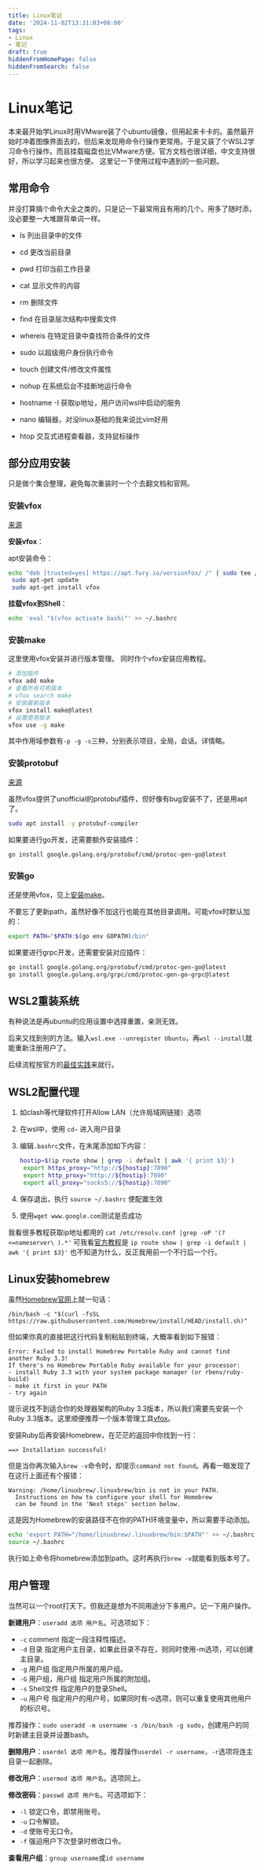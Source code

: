 ```yaml
---
title: Linux笔记
date: '2024-11-02T13:31:03+08:00'
tags:
- Linux
- 笔记
draft: true
hiddenFromHomePage: false
hiddenFromSearch: false
---
```


# Linux笔记

本来最开始学Linux时用VMware装了个ubuntu镜像，但用起来卡卡的。虽然最开始时冲着图像界面去的，但后来发现用命令行操作更常用。于是又装了个WSL2学习命令行操作。而且挂载磁盘也比VMware方便。官方文档也很详细，中文支持很好，所以学习起来也很方便。
这里记一下使用过程中遇到的一些问题。

## 常用命令

并没打算搞个命令大全之类的，只是记一下最常用且有用的几个。用多了随时添，没必要整一大堆跟背单词一样。

- ls 列出目录中的文件
- cd 更改当前目录
- pwd 打印当前工作目录
- cat 显示文件的内容
- rm 删除文件
- find 在目录层次结构中搜索文件
- whereis 在特定目录中查找符合条件的文件
- sudo 以超级用户身份执行命令
- touch 创建文件/修改文件属性
- nohup 在系统后台不挂断地运行命令
- hostname -I 获取ip地址，用户访问wsl中启动的服务

- nano 编辑器，对没linux基础的我来说比vim好用
- htop 交互式进程查看器，支持鼠标操作

## 部分应用安装

只是做个集合整理，避免每次重装时一个个去翻文档和官网。

### 安装vfox

[来源](https://vfox.lhan.me/zh-hans/guides/quick-start.html)

**安装vfox**：

apt安装命令：

```bash
echo "deb [trusted=yes] https://apt.fury.io/versionfox/ /" | sudo tee /etc/apt/sources.list.d/versionfox.list
 sudo apt-get update
 sudo apt-get install vfox
```

**挂载vfox到Shell**：

```bash
echo 'eval "$(vfox activate bash)"' >> ~/.bashrc
```

### 安装make

这里使用vfox安装并进行版本管理。
同时作个vfox安装应用教程。

``` bash
# 添加插件
vfox add make
# 查看所有可用版本
# vfox search make
# 安装最新版本
vfox install make@latest
# 设置使用版本
vfox use -g make
```

其中作用域参数有`-p -g -s`三种，分别表示项目，全局，会话。详情略。

### 安装protobuf

[来源](https://grpc.org.cn/docs/protoc-installation/)

虽然vfox提供了unofficial的protobuf插件，但好像有bug安装不了，还是用apt了。

```bash
sudo apt install -y protobuf-compiler
```

如果要进行go开发，还需要额外安装插件：

```bash
go install google.golang.org/protobuf/cmd/protoc-gen-go@latest
```

### 安装go

还是使用vfox，见上[安装make](#安装make)。

不要忘了更新path，虽然好像不加这行也能在其他目录调用。可能vfox时默认加的：

```bash
export PATH="$PATH:$(go env GOPATH)/bin"
```

如果要进行grpc开发，还需要安装对应插件：

```bash
go install google.golang.org/protobuf/cmd/protoc-gen-go@latest
go install google.golang.org/grpc/cmd/protoc-gen-go-grpc@latest
```

## WSL2重装系统

有种说法是再ubuntu的应用设置中选择重置，亲测无效。

后来又找到别的方法。输入`wsl.exe --unregister Ubuntu`，再`wsl --install`就能重新注册用户了。

后续流程按官方的[最佳实践](https://learn.microsoft.com/zh-cn/windows/wsl/setup/environment)来就行。

## WSL2配置代理

1. 如clash等代理软件打开Allow LAN（允许局域网链接）选项
2. 在wsl中，使用 `cd~` 进入用户目录
3. 编辑`.bashrc`文件，在末尾添加如下内容：

   ```bash
   hostip=$(ip route show | grep -i default | awk '{ print $3}')
    export https_proxy="http://${hostip}:7890"
    export http_proxy="http://${hostip}:7890"
    export all_proxy="socks5://${hostip}:7890"
   ```

4. 保存退出，执行 `source ~/.bashrc` 使配置生效
5. 使用`wget www.google.com`测试是否成功

我看很多教程获取ip地址都用的
`cat /etc/resolv.conf |grep -oP '(?<=nameserver\ ).*'`
可我看[官方教程](https://learn.microsoft.com/zh-cn/windows/wsl/networking#default-networking-mode-nat)是
`ip route show | grep -i default | awk '{ print $3}'`
也不知道为什么，反正我用前一个不行后一个行。

## Linux安装homebrew

虽然[Homebrew官网](https://brew.sh/zh-cn/)上就一句话：

`/bin/bash -c "$(curl -fsSL https://raw.githubusercontent.com/Homebrew/install/HEAD/install.sh)"`

但如果你真的直接把这行代码复制粘贴到终端，大概率看到如下报错：

```text
Error: Failed to install Homebrew Portable Ruby and cannot find another Ruby 3.3!
If there's no Homebrew Portable Ruby available for your processor:
- install Ruby 3.3 with your system package manager (or rbenv/ruby-build)
- make it first in your PATH
- try again
```

提示说找不到适合你的处理器架构的Ruby 3.3版本，所以我们需要先安装一个Ruby 3.3版本。这里顺便推荐一个版本管理工具[vfox](https://vfox.lhan.me/zh-hans/)。

安装Ruby后再安装Homebrew，在茫茫的返回中你找到一行：

`==> Installation successful!`

但是当你再次输入`brew -v`命令时，却提示`command not found`。再看一眼发现了在这行上面还有个报错：

```text
Warning: /home/linuxbrew/.linuxbrew/bin is not in your PATH.
  Instructions on how to configure your shell for Homebrew
  can be found in the 'Next steps' section below.
```

这是因为Homebrew的安装路径不在你的PATH环境变量中，所以需要手动添加。

```bash
echo 'export PATH="/home/linuxbrew/.linuxbrew/bin:$PATH"' >> ~/.bashrc
source ~/.bashrc
```

执行如上命令将homebrew添加到path。这时再执行`brew -v`就能看到版本号了。

## 用户管理

当然可以一个root打天下。但我还是想为不同用途分下多用户。记一下用户操作。

**新建用户**：`useradd 选项 用户名`。可选项如下：

- `-c` comment 指定一段注释性描述。
- `-d` 目录 指定用户主目录，如果此目录不存在，则同时使用-m选项，可以创建主目录。
- `-g` 用户组 指定用户所属的用户组。
- `-G` 用户组，用户组 指定用户所属的附加组。
- `-s` Shell文件 指定用户的登录Shell。
- `-u` 用户号 指定用户的用户号，如果同时有-o选项，则可以重复使用其他用户的标识号。

推荐操作：`sudo useradd -m username -s /bin/bash -g sudo`，创建用户的同时新建主目录并设置bash。

**删除用户**：`userdel 选项 用户名`。推荐操作`userdel -r username`，`-r`选项将连主目录一起删除。

**修改用户**：`usermod 选项 用户名`。选项同上。

**修改密码**：`passwd 选项 用户名`。可选项如下：

- `-l` 锁定口令，即禁用账号。
- `-u` 口令解锁。
- `-d` 使账号无口令。
- `-f` 强迫用户下次登录时修改口令。

**查看用户组**：`group username`或`id username`
